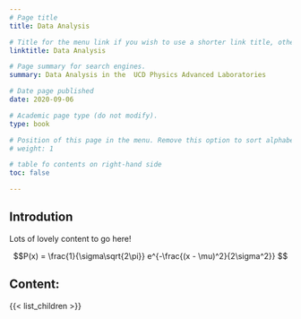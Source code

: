 ```yaml
---
# Page title
title: Data Analysis

# Title for the menu link if you wish to use a shorter link title, otherwise remove this option.
linktitle: Data Analysis

# Page summary for search engines.
summary: Data Analysis in the  UCD Physics Advanced Laboratories

# Date page published
date: 2020-09-06

# Academic page type (do not modify).
type: book

# Position of this page in the menu. Remove this option to sort alphabetically.
# weight: 1

# table fo contents on right-hand side
toc: false

---
```


## Introdution
Lots of lovely content to go here!

$$P(x) = \frac{1}{\sigma\sqrt{2\pi}} e^{-\frac{(x - \mu)^2}{2\sigma^2}} $$


## Content:

{{< list_children >}}

